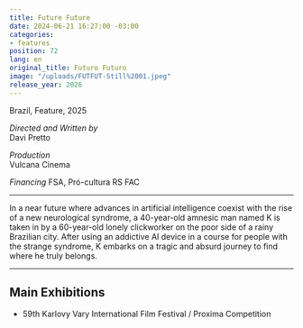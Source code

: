 ```yaml
---
title: Future Future
date: 2024-06-21 16:27:00 -03:00
categories:
- features
position: 72
lang: en
original_title: Futuro Futuro
image: "/uploads/FUTFUT-Still%2001.jpeg"
release_year: 2026
---
```


Brazil, Feature, 2025

_Directed and Written by_  
Davi Pretto

_Production_  
Vulcana Cinema

_Financing_
FSA, Pró-cultura RS FAC

---
In a near future where advances in artificial intelligence coexist with the rise of a new neurological syndrome, a 40-year-old amnesic man named K is taken in by a 60-year-old lonely clickworker on the poor side of a rainy Brazilian city. After using an addictive AI device in a course for people with the strange syndrome, K embarks on a tragic and absurd journey to find where he truly belongs.

---
## Main Exhibitions

* 59th Karlovy Vary International Film Festival / Proxima Competition
